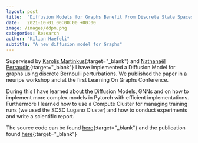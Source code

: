 ```yaml
---
layout: post
title:  "Diffusion Models for Graphs Benefit From Discrete State Spaces"
date:   2021-10-01 00:00:00 +00:00
image: /images/ddpm.png
categories: Research
author: "Kilian Haefeli"
subtitle: "A new diffusion model for Graphs"
---
```

Supervised by [Karolis Martinkus](https://disco.ethz.ch/members/mkarolis){:target="_blank"} and [Nathanaël Perraudin](https://perraudin.info){:target="_blank"} I have implemented a Diffusion Model for graphs using discrete Bernoulli perturbations. We published the paper in a neurips workshop and at the first Learning On Graphs Conference.

During this I have learned about the Diffusion Models, GNNs and on how to implement more complex models in Pytorch with efficient implementations.
Furthermore I learned how to use a Compute Cluster for managing training runs (we used the SCSC Lugano Cluster) and how to conduct experiments and write a scientific report.

The source code can be found [here](https://github.com/kilianhae/discrete_DPPM_Graphs){:target="_blank"} and the publication found [here](https://arxiv.org/pdf/2210.01549.pdf){:target="_blank"}